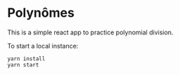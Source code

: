 # Polynômes

This is a simple react app to practice polynomial division.

To start a local instance:

```
yarn install
yarn start
```
